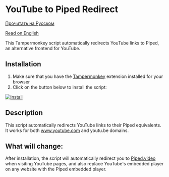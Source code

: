 # YouTube to Piped Redirect

[Прочитать на Русском](https://github.com/SharaGGa/YouTube-to-Piped-Redirect/blob/main/README.md)

[Read on English](https://github.com/SharaGGa/YouTube-to-Piped-Redirect/blob/main/EN-README.md)

This Tampermonkey script automatically redirects YouTube links to Piped, an alternative frontend for YouTube.

## Installation

1. Make sure that you have the [Tampermonkey](https://www.tampermonkey.net/) extension installed for your browser
2. Click on the button below to install the script:

[![Install](https://img.shields.io/badge/-Install%20script-blue?style=for-the-badge&logo=tampermonkey)](https://github.com/SharaGGa/YouTube-to-Piped-Redirect/raw/main/ytredirect.user.js)

## Description

This script automatically redirects YouTube links to their Piped equivalents. It works for both www.youtube.com and youtu.be domains.

## What will change:

After installation, the script will automatically redirect you to [Piped.video](https://piped.video) when visiting YouTube pages, and also replace YouTube's embedded player on any website with the Piped embedded player.
